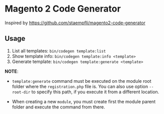 # Magento 2 Code Generator

Inspired by https://github.com/staempfli/magento2-code-generator

## Usage

1. List all templates: `bin/codegen template:list`
2. Show template info: `bin/codegen template:info <template>`
3. Generate template: `bin/codegen template:generate <template>`

**NOTE**:
    
* `template:generate` command must be executed on the module root folder where the `registration.php` file is.
You can also use option `--root-dir` to specify this path, if you execute it from a different location.

* When creating a new `module`, you must create first the module parent folder and execute the command from there.